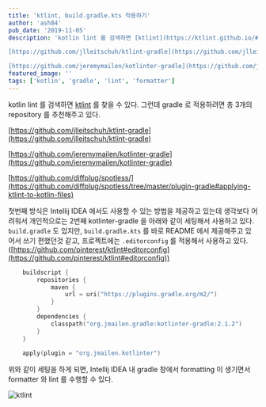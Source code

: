 ```yaml
---
title: 'ktlint, build.gradle.kts 적용하기'
author: 'ash84'
pub_date: '2019-11-05'
description: 'kotlin lint 를 검색하면 [ktlint](https://ktlint.github.io/#getting-started) 를 찾을 수 있다. 그런데 gradle 로 적용하려면 총 3개의 repository 를 추천해주고 있다. 

[https://github.com/jlleitschuh/ktlint-gradle](https://github.com/jlleitschuh/ktlint-gradle)

[https://github.com/jeremymailen/kotlinter-gradle](https://github.com/jere'
featured_image: ''
tags: ['kotlin', 'gradle', 'lint', 'formatter']
---
```


kotlin lint 를 검색하면 [ktlint](https://ktlint.github.io/#getting-started) 를 찾을 수 있다. 그런데 gradle 로 적용하려면 총 3개의 repository 를 추천해주고 있다. 

[https://github.com/jlleitschuh/ktlint-gradle](https://github.com/jlleitschuh/ktlint-gradle)

[https://github.com/jeremymailen/kotlinter-gradle](https://github.com/jeremymailen/kotlinter-gradle)

[https://github.com/diffplug/spotless/](https://github.com/diffplug/spotless/tree/master/plugin-gradle#applying-ktlint-to-kotlin-files)

첫번째 방식은 Intellij IDEA 에서도  사용할 수 있는 방법을 제공하고 있는데 생각보다 어려워서 개인적으로는 2번째 kotlinter-gradle 을 아래와 같이 세팅해서 사용하고 있다. `build.gradle` 도 있지만, `build.gradle.kts` 를 바로 README 에서 제공해주고 있어서 쓰기 편했던것 같고, 프로젝트에는 `.editorconfig` 를 적용해서 사용하고 있다.
([https://github.com/pinterest/ktlint#editorconfig](https://github.com/pinterest/ktlint#editorconfig))

```kotlin
    buildscript {
    	repositories {
    		maven {
    			url = uri("https://plugins.gradle.org/m2/")
    		}
    	}
    	dependencies {
    		classpath("org.jmailen.gradle:kotlinter-gradle:2.1.2")
    	}
    }
    
    apply(plugin = "org.jmailen.kotlinter")
```

위와 같이 세팅을 하게 되면, Intellij IDEA 내 gradle 창에서 formatting 이 생기면서 formatter 와 lint 를 수행할 수 있다. 

  ![ktlint](https://live.staticflickr.com/65535/49019851562_1f9785064c_z.jpg)
